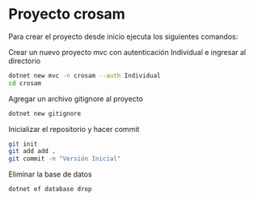 # Proyecto crosam

Para crear el proyecto desde inicio ejecuta los siguientes comandos:

Crear un nuevo proyecto mvc con autenticación Individual e ingresar al directorio
```bash
dotnet new mvc -n crosam --auth Individual 
cd crosam
```
Agregar un archivo gitignore al proyecto
```bash
dotnet new gitignore 
```
Inicializar el repositorio y hacer commit
```bash
git init 
git add add .
git commit -m "Versión Inicial"
```
Eliminar la base de datos
```bash
dotnet ef database drop
```
